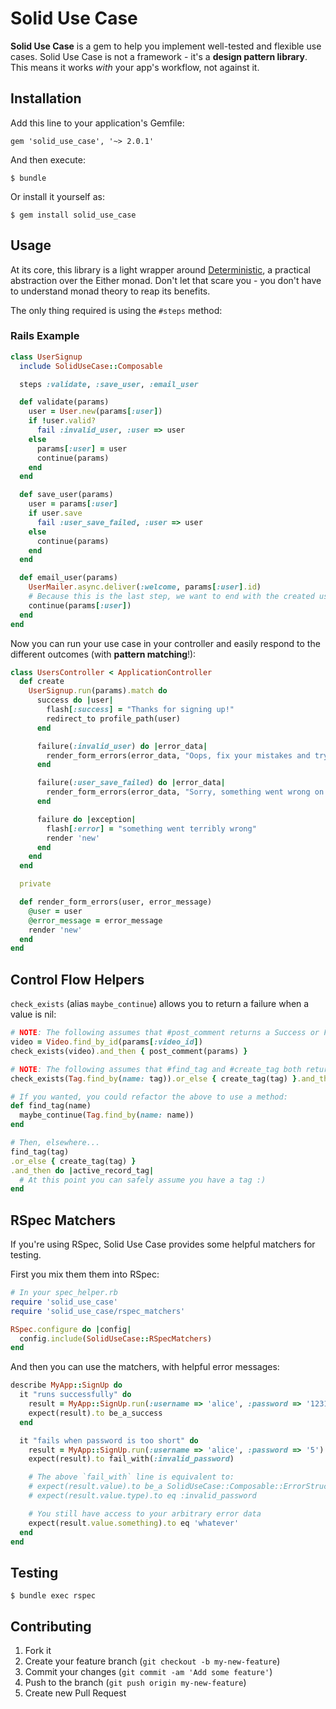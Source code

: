 # Solid Use Case

**Solid Use Case** is a gem to help you implement well-tested and flexible use cases. Solid Use Case is not a framework - it's a **design pattern library**. This means it works *with* your app's workflow, not against it.

## Installation

Add this line to your application's Gemfile:

    gem 'solid_use_case', '~> 2.0.1'

And then execute:

    $ bundle

Or install it yourself as:

    $ gem install solid_use_case

## Usage

At its core, this library is a light wrapper around [Deterministic](https://github.com/pzol/deterministic), a practical abstraction over the Either monad. Don't let that scare you - you don't have to understand monad theory to reap its benefits.

The only thing required is using the `#steps` method:

### Rails Example

```ruby
class UserSignup
  include SolidUseCase::Composable

  steps :validate, :save_user, :email_user

  def validate(params)
    user = User.new(params[:user])
    if !user.valid?
      fail :invalid_user, :user => user
    else
      params[:user] = user
      continue(params)
    end
  end

  def save_user(params)
    user = params[:user]
    if user.save
      fail :user_save_failed, :user => user
    else
      continue(params)
    end
  end

  def email_user(params)
    UserMailer.async.deliver(:welcome, params[:user].id)
    # Because this is the last step, we want to end with the created user
    continue(params[:user])
  end
end
```

Now you can run your use case in your controller and easily respond to the different outcomes (with **pattern matching**!):

```ruby
class UsersController < ApplicationController
  def create
    UserSignup.run(params).match do
      success do |user|
        flash[:success] = "Thanks for signing up!"
        redirect_to profile_path(user)
      end

      failure(:invalid_user) do |error_data|
        render_form_errors(error_data, "Oops, fix your mistakes and try again")
      end

      failure(:user_save_failed) do |error_data|
        render_form_errors(error_data, "Sorry, something went wrong on our side.")
      end

      failure do |exception|
        flash[:error] = "something went terribly wrong"
        render 'new'
      end
    end
  end

  private

  def render_form_errors(user, error_message)
    @user = user
    @error_message = error_message
    render 'new'
  end
end
```

## Control Flow Helpers

`check_exists` (alias `maybe_continue`) allows you to return a failure when a value is nil:

```ruby
# NOTE: The following assumes that #post_comment returns a Success or Failure
video = Video.find_by_id(params[:video_id])
check_exists(video).and_then { post_comment(params) }

# NOTE: The following assumes that #find_tag and #create_tag both return a Success or Failure
check_exists(Tag.find_by(name: tag)).or_else { create_tag(tag) }.and_then { ... }

# If you wanted, you could refactor the above to use a method:
def find_tag(name)
  maybe_continue(Tag.find_by(name: name))
end

# Then, elsewhere...
find_tag(tag)
.or_else { create_tag(tag) }
.and_then do |active_record_tag|
  # At this point you can safely assume you have a tag :)
end
```

## RSpec Matchers

If you're using RSpec, Solid Use Case provides some helpful matchers for testing.

First you mix them them into RSpec:

```ruby
# In your spec_helper.rb
require 'solid_use_case'
require 'solid_use_case/rspec_matchers'

RSpec.configure do |config|
  config.include(SolidUseCase::RSpecMatchers)
end
```

And then you can use the matchers, with helpful error messages:

```ruby
describe MyApp::SignUp do
  it "runs successfully" do
    result = MyApp::SignUp.run(:username => 'alice', :password => '123123')
    expect(result).to be_a_success
  end

  it "fails when password is too short" do
    result = MyApp::SignUp.run(:username => 'alice', :password => '5')
    expect(result).to fail_with(:invalid_password)

    # The above `fail_with` line is equivalent to:
    # expect(result.value).to be_a SolidUseCase::Composable::ErrorStruct
    # expect(result.value.type).to eq :invalid_password

    # You still have access to your arbitrary error data
    expect(result.value.something).to eq 'whatever'
  end
end
```

## Testing

    $ bundle exec rspec

## Contributing

1. Fork it
2. Create your feature branch (`git checkout -b my-new-feature`)
3. Commit your changes (`git commit -am 'Add some feature'`)
4. Push to the branch (`git push origin my-new-feature`)
5. Create new Pull Request
